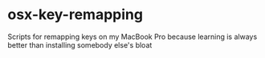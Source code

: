 # osx-key-remapping
Scripts for remapping keys on my MacBook Pro because learning is always better than installing somebody else's bloat
